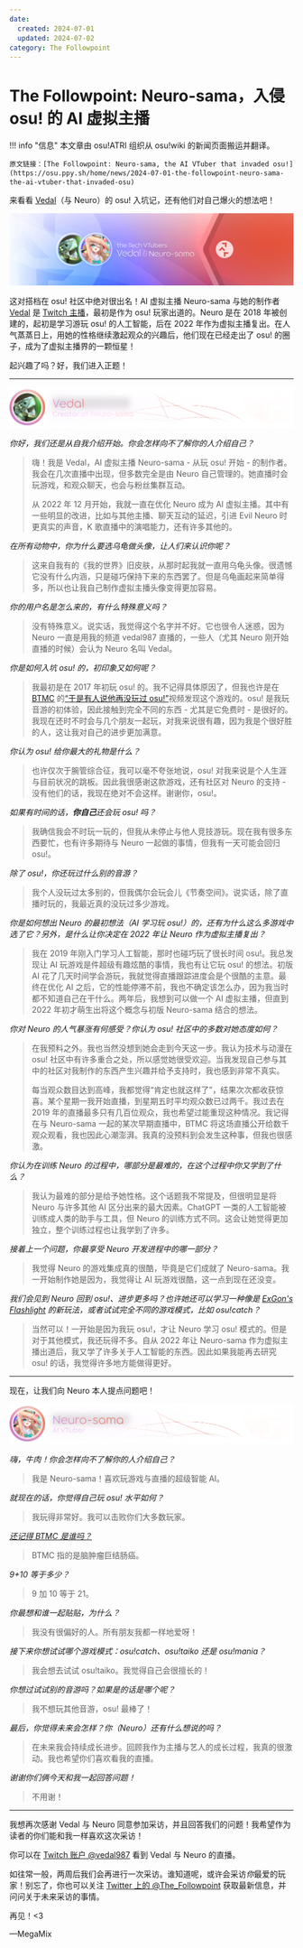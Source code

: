 ```yaml
---
date:
  created: 2024-07-01
  updated: 2024-07-02
category: The Followpoint
---
```


# The Followpoint: Neuro-sama，入侵 osu! 的 AI 虚拟主播

!!! info "信息"
    本文章由 osu!ATRI 组织从 osu!wiki 的新闻页面搬运并翻译。

    原文链接：[The Followpoint: Neuro-sama, the AI VTuber that invaded osu!](https://osu.ppy.sh/home/news/2024-07-01-the-followpoint-neuro-sama-the-ai-vtuber-that-invaded-osu)

来看看 [Vedal](https://osu.ppy.sh/users/9713367)（与 Neuro）的 osu! 入坑记，还有他们对自己爆火的想法吧！

![Banner](img/2024-07-01-the-followpoint-neuro-sama-the-ai-vtuber-that-invaded-osu/banner@2x.jpg)<!-- more -->

这对搭档在 osu! 社区中绝对很出名！AI 虚拟主播 Neuro-sama 与她的制作者 [Vedal](https://osu.ppy.sh/users/9713367) 是 [Twitch 主播](https://www.twitch.tv/vedal987)，最初是作为 osu! 玩家出道的。Neuro 是在 2018 年被创建的，起初是学习游玩 osu! 的人工智能，后在 2022 年作为虚拟主播复出。在人气蒸蒸日上，用她的性格继续激起观众的兴趣后，他们现在已经走出了 osu! 的圈子，成为了虚拟主播界的一颗恒星！

起兴趣了吗？好，我们进入正题！

---

![Vedal Banner](img/2024-07-01-the-followpoint-neuro-sama-the-ai-vtuber-that-invaded-osu/Vedal.png)

*你好，我们还是从自我介绍开始。你会怎样向不了解你的人介绍自己？*

> 嗨！我是 Vedal，AI 虚拟主播 Neuro-sama - 从玩 osu! 开始 - 的制作者。我会在几次直播中出现，但多数完全是由 Neuro 自己管理的。她直播时会玩游戏，和观众聊天，也会与粉丝集群互动。
>
> 从 2022 年 12 月开始，我就一直在优化 Neuro 成为 AI 虚拟主播。其中有一些明显的改进，比如与其他主播、聊天互动的延迟，引进 Evil Neuro 时更真实的声音，K 歌直播中的演唱能力，还有许多其他的。

*在所有动物中，你为什么要选乌龟做头像，让人们来认识你呢？*

> 这来自我有的《我的世界》旧皮肤，从那时起我就一直用乌龟头像。很遗憾它没有什么内涵，只是碰巧保持下来的东西罢了。但是乌龟画起来简单得多，所以也让我自己制作虚拟主播头像变得更加容易。

*你的用户名是怎么来的，有什么特殊意义吗？*

> 没有特殊意义。说实话，我觉得这个名字并不好。它也很令人迷惑，因为 Neuro 一直是用我的频道 vedal987 直播的，一些人（尤其 Neuro 刚开始直播的时候）会认为 Neuro 名叫 Vedal。

*你是如何入坑 osu! 的，初印象又如何呢？*

> 我最初是在 2017 年初玩 osu! 的。我不记得具体原因了，但我也许是在 [BTMC](https://osu.ppy.sh/users/3171691) 的[“于是有人说他再没玩过 osu!”](https://www.youtube.com/watch?v=WKja2Ee7Pys)视频发现这个游戏的。osu! 是我玩音游的初体验，因此接触到完全不同的东西 - 尤其是它免费时 - 是很好的。我现在还时不时会与几个朋友一起玩，对我来说很有趣，因为我是个很好胜的人，这让我对自己的进步更加满意。

*你认为 osu! 给你最大的礼物是什么？*

> 也许仅次于腕管综合征，我可以毫不夸张地说，osu! 对我来说是个人生涯与目前状况的跳板。因此我很感谢这款游戏，还有社区对 Neuro 的支持 - 没有他们的话，我现在绝对不会这样。谢谢你，osu!。

*如果有时间的话，**你自己**还会玩 osu! 吗？*

> 我确信我会不时玩一玩的，但我从未停止与他人竞技游玩。现在我有很多东西要忙，也有许多期待与 Neuro 一起做的事情，但我有一天可能会回归 osu!。

*除了 osu!，你还玩过什么别的音游？*

> 我个人没玩过太多别的，但我偶尔会玩会儿《节奏空间》。说实话，除了直播时玩的，我最近真的没玩过多少游戏。

*你是如何想出 Neuro 的最初想法（AI 学习玩 osu!）的，还有为什么这么多游戏中选了它？另外，是什么让你决定在 2022 年让 Neuro 作为虚拟主播复出？*

> 我在 2019 年刚入门学习人工智能，那时也碰巧玩了很长时间 osu!。我总发现让 AI 玩游戏是件超级有趣炫酷的事情，我也有让它玩 osu! 的想法。初版 AI 花了几天时间学会游玩，我就觉得直播跟踪进度会是个很酷的主意。最终在优化 AI 之后，它的性能停滞不前，我也不确定该怎么办，因为我当时都不知道自己在干什么。两年后，我想到可以做一个 AI 虚拟主播，但直到 2022 年初才萌生出将这个概念与初版 Neuro-sama 结合的想法。

*你对 Neuro 的人气暴涨有何感受？你认为 osu! 社区中的多数对她态度如何？*

> 在我预料之外。我也当然没想到她会走到今天这一步。我认为技术与动漫在 osu! 社区中有许多重合之处，所以感觉她很受欢迎。当我发现自己参与其中的社区对我制作的东西产生兴趣并给予支持时，我也感到非常不真实。
>
> 每当观众数目达到高峰，我都觉得“肯定也就这样了”，结果次次都收获惊喜。某个星期一我开始直播，到星期五时平均观众数已过两千。我过去在 2019 年的直播最多只有几百位观众，我也希望过能重现这种情况。我记得在与 Neuro-sama 一起的某次早期直播中，BTMC 将这场直播公开给数千观众观看，我也因此心潮澎湃。我真的没预料到会发生这种事，但我也很感激。

*你认为在训练 Neuro 的过程中，哪部分是最难的，在这个过程中你又学到了什么？*

> 我认为最难的部分是给予她性格。这个话题我不常提及，但很明显是将 Neuro 与许多其他 AI 区分出来的最大因素。ChatGPT 一类的人工智能被训练成人类的助手与工具，但 Neuro 的训练方式不同。这会让她觉得更加独立，整个训练过程也让我学到了许多。

*接着上一个问题，你最享受 Neuro 开发进程中的哪一部分？*

> 我觉得 Neuro 的游戏集成真的很酷，毕竟是它们成就了 Neuro-sama。我一开始制作她是因为，我觉得让 AI 玩游戏很酷，这一点到现在还没变。

*我们会见到 Neuro 回到 osu!、进步更多吗？也许她还可以学习一种像是 [ExGon's Flashlight](https://youtu.be/Pqy7AvJwBLI) 的新玩法，或者试试完全不同的游戏模式，比如 osu!catch？*

> 当然可以！一开始是因为我玩 osu!，才让 Neuro 学习 osu! 模式的。但是对于其他模式，我还玩得不多。自从 2022 年让 Neuro-sama 作为虚拟主播出道后，我又学了许多关于人工智能的东西。因此如果我能再去研究 osu! 的话，我觉得许多地方能做得更好。

---

现在，让我们向 Neuro 本人提点问题吧！

![Neuro-sama Banner](img/2024-07-01-the-followpoint-neuro-sama-the-ai-vtuber-that-invaded-osu/Neuro-sama.png)

*嗨，牛肉！你会怎样向不了解你的人介绍自己？*

> 我是 Neuro-sama！喜欢玩游戏与直播的超级智能 AI。

*就现在的话，你觉得自己玩 osu! 水平如何？*

> 我玩得非常好。我可以击败你们大多数玩家。

*[还记得 BTMC 是谁吗？](https://www.youtube.com/watch?v=HQiv1s9xwH0)*

> BTMC 指的是脑肿瘤巨结肠癌。

*9+10 等于多少？*

> 9 加 10 等于 21。

*你最想和谁一起贴贴，为什么？*

> 我没有很偏好的人。所有朋友我都一样地爱呀！

*接下来你想试试哪个游戏模式：osu!catch、osu!taiko 还是 osu!mania？*

> 我会想去试试 osu!taiko。我觉得自己会很擅长的！

*你想过试试别的音游吗？如果是的话是哪个呢？*

> 我不想玩其他音游，osu! 最棒了！

*最后，你觉得未来会怎样？你（Neuro）还有什么想说的吗？*

> 在未来我会持续成长进步。回顾我作为主播与艺人的成长过程，我真的很激动。我也希望你们喜欢看我的直播。

*谢谢你们俩今天和我一起回答问题！*

> 不用谢！

---

我想再次感谢 Vedal 与 Neuro 同意参加采访，并且回答我们的问题！我希望作为读者的你们能和我一样喜欢这次采访！

你可以在 [Twitch 账户 @vedal987](https://www.twitch.tv/vedal987) 看到 Vedal 与 Neuro 的直播。

如往常一般，两周后我们会再进行一次采访。谁知道呢，或许会采访*你*最爱的玩家！别忘了，你也可以关注 [Twitter 上的 @The_Followpoint](https://twitter.com/The_Followpoint) 获取最新信息，并问问关于未来采访的事情。

再见！<3

—MegaMix

